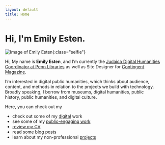 ```yaml
---
layout: default
title: Home
---
```


# Hi, I'm Emily Esten.

![Image of Emily Esten](/assets/img/esten-headshot.jpg){:class="selfie"}

Hi, My name is **Emily Esten**, and I’m currently the [Judaica Digital Humanities Coordinator at Penn Libraries](https://judaicadh.github.io) as well as Site Designer for [Contingent Magazine](http://contingentmagazine.org/).

I’m interested in digital public humanities, which thinks about audience, content, and methods in relation to the projects we build with technology. Broadly speaking, I borrow from museums, digital humanities, public history, public humanities, and digital culture.

Here, you can check out my
- check out some of my [digital](/digital) work
- see some of my [public-engaging work](/public)
- [review my CV](/cv)
- read some [blog posts](/blog)
- learn about my non-professional [projects](/projects)
